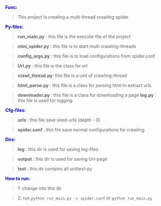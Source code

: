 <font color=blue>**Func:**
>This project is creating a multi-thread crawling spider

**Py-files:**
>**run_main.py**   :  this file is the execute-file of the project

>**mini_spider.py** :  this file is to start multi crawling-threads

>**config_args.py** :  this file is to load configurations from spider.conf

>**Url.py**        :  this file is the class for url

>**crawl_thread.py**:  this file is a unit of crawling-thread

>**html_parse.py**  :  this file is a class for parsing html to extract urls

>**downloader.py**  :  this file is a class for downloading a page
>**log.py**        :  this file is used for logging

**Cfg-files:**
>**urls**          :  this file save seed-urls (depth - 0)

>**spider.conf**  :  this file save normal configurations for crawling

**Dirs:**
>**log**           : this dir is used for saving log-files

>**output**        : this dir is used for saving Url-page

>**test**          : this dir contains all unittest-py

**How to run:**
>1: change into this dir

>2: run
```python run_main.py -c spider.conf``` or ```python run_main.py``` <br>
